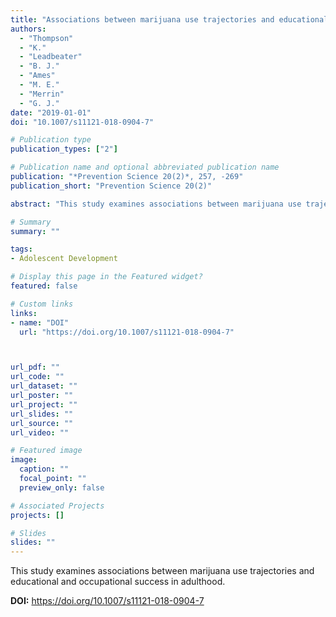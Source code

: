 ```yaml
---
title: "Associations between marijuana use trajectories and educational and occupational success in adulthood"
authors:
  - "Thompson"
  - "K."
  - "Leadbeater"
  - "B. J."
  - "Ames"
  - "M. E."
  - "Merrin"
  - "G. J."
date: "2019-01-01"
doi: "10.1007/s11121-018-0904-7"

# Publication type
publication_types: ["2"]

# Publication name and optional abbreviated publication name
publication: "*Prevention Science 20(2)*, 257, -269"
publication_short: "Prevention Science 20(2)"

abstract: "This study examines associations between marijuana use trajectories and educational and occupational success in adulthood."

# Summary
summary: ""

tags:
- Adolescent Development

# Display this page in the Featured widget?
featured: false

# Custom links
links:
- name: "DOI"
  url: "https://doi.org/10.1007/s11121-018-0904-7"



url_pdf: ""
url_code: ""
url_dataset: ""
url_poster: ""
url_project: ""
url_slides: ""
url_source: ""
url_video: ""

# Featured image
image:
  caption: ""
  focal_point: ""
  preview_only: false

# Associated Projects
projects: []

# Slides
slides: ""
---
```


This study examines associations between marijuana use trajectories and educational and occupational success in adulthood.



**DOI:** https://doi.org/10.1007/s11121-018-0904-7

